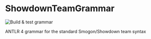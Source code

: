 # ShowdownTeamGrammar

![Build & test grammar](https://github.com/NiccoMlt/ShowdownTeamGrammar/workflows/Build%20&%20test%20grammar/badge.svg)

ANTLR 4 grammar for the standard Smogon/Showdown team syntax
